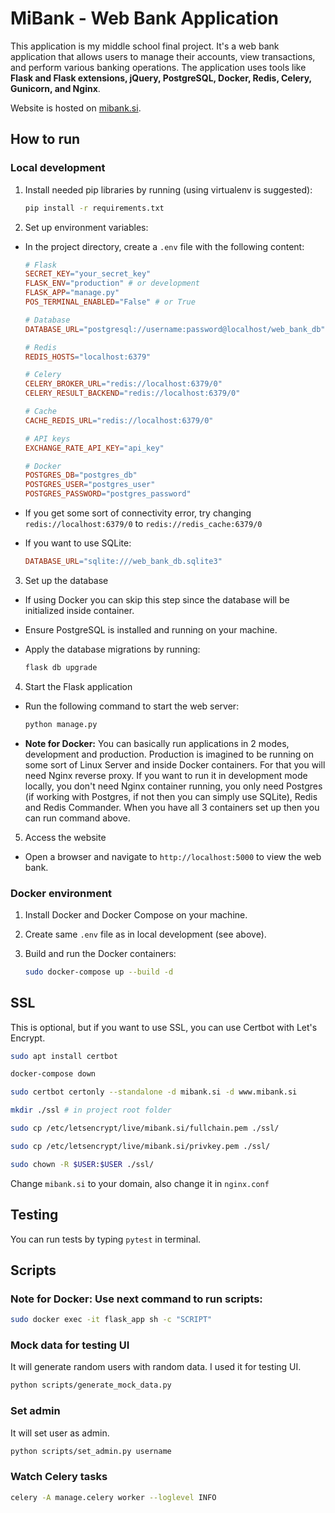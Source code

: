 # MiBank - Web Bank Application

This application is my middle school final project. It's a web bank application that allows users to manage their accounts, view transactions, and perform various banking operations. The application uses tools like **Flask and Flask extensions, jQuery, PostgreSQL, Docker, Redis, Celery, Gunicorn, and Nginx**.

Website is hosted on [mibank.si](https://mibank.si).

## How to run

### Local development

1. Install needed pip libraries by running (using virtualenv is suggested):

    ```bash
    pip install -r requirements.txt
    ```

2. Set up environment variables:

- In the project directory, create a `.env` file with the following content:

    ```makefile
    # Flask
    SECRET_KEY="your_secret_key"
    FLASK_ENV="production" # or development
    FLASK_APP="manage.py"
    POS_TERMINAL_ENABLED="False" # or True

    # Database
    DATABASE_URL="postgresql://username:password@localhost/web_bank_db"

    # Redis
    REDIS_HOSTS="localhost:6379"

    # Celery
    CELERY_BROKER_URL="redis://localhost:6379/0"
    CELERY_RESULT_BACKEND="redis://localhost:6379/0"

    # Cache
    CACHE_REDIS_URL="redis://localhost:6379/0"

    # API keys
    EXCHANGE_RATE_API_KEY="api_key"

    # Docker
    POSTGRES_DB="postgres_db"
    POSTGRES_USER="postgres_user"
    POSTGRES_PASSWORD="postgres_password"

    ```
- If you get some sort of connectivity error, try changing `redis://localhost:6379/0` to `redis://redis_cache:6379/0`

- If you want to use SQLite:

    ```makefile
    DATABASE_URL="sqlite:///web_bank_db.sqlite3"
    ```

3. Set up the database

- If using Docker you can skip this step since the database will be initialized inside container.

- Ensure PostgreSQL is installed and running on your machine.

- Apply the database migrations by running:
    ```bash
    flask db upgrade
    ```

4. Start the Flask application

- Run the following command to start the web server:

    ```bash
    python manage.py
    ```
- **Note for Docker:** You can basically run applications in 2 modes, development and production. Production is imagined to be running on some sort of Linux Server and inside Docker containers. For that you will need Nginx reverse proxy. If you want to run it in development mode locally, you don't need Nginx container running, you only need Postgres (if working with Postgres, if not then you can simply use SQLite), Redis and Redis Commander. When you have all 3 containers set up then you can run command above.

5. Access the website

- Open a browser and navigate to `http://localhost:5000` to view the web bank.

### Docker environment
1. Install Docker and Docker Compose on your machine.

2. Create same `.env` file as in local development (see above).

3. Build and run the Docker containers:

    ```bash
    sudo docker-compose up --build -d
    ```

## SSL

This is optional, but if you want to use SSL, you can use Certbot with Let's Encrypt.

```bash
sudo apt install certbot

docker-compose down

sudo certbot certonly --standalone -d mibank.si -d www.mibank.si

mkdir ./ssl # in project root folder

sudo cp /etc/letsencrypt/live/mibank.si/fullchain.pem ./ssl/

sudo cp /etc/letsencrypt/live/mibank.si/privkey.pem ./ssl/

sudo chown -R $USER:$USER ./ssl/
```
Change `mibank.si` to your domain, also change it in `nginx.conf`

## Testing
You can run tests by typing `pytest` in terminal.

## Scripts

### Note for Docker: Use next command to run scripts:
```bash
sudo docker exec -it flask_app sh -c "SCRIPT"
```

### Mock data for testing UI
It will generate random users with random data. I used it for testing UI.
```bash
python scripts/generate_mock_data.py
```

### Set admin
It will set user as admin.
```bash
python scripts/set_admin.py username
```

### Watch Celery tasks
```bash
celery -A manage.celery worker --loglevel INFO
```